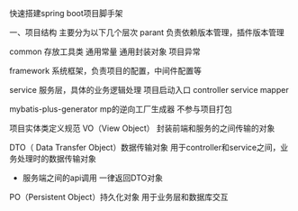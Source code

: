 快速搭建spring boot项目脚手架

一、项目结构
主要分为以下几个层次
parant 负责依赖版本管理，插件版本管理

common 存放工具类 通用常量 通用封装对象 项目异常

framework 系统框架，负责项目的配置，中间件配置等

service 服务层，具体的业务逻辑处理  项目启动入口  controller service mapper

mybatis-plus-generator mp的逆向工厂生成器 不参与项目打包

项目实体类定义规范
VO（View Object） 封装前端和服务的之间传输的对象 

DTO（ Data Transfer Object）数据传输对象 用于controller和service之间，业务处理时的数据传输对象

* 服务端之间的api调用 一律返回DTO对象

PO（Persistent Object）持久化对象 用于业务层和数据库交互

